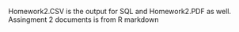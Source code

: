 Homework2.CSV is the output for SQL and Homework2.PDF as well. Assingment 2 documents is from R markdown
